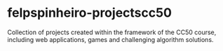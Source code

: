 # felpspinheiro-projectscc50
Collection of projects created within the framework of the CC50 course, including web applications, games and challenging algorithm solutions.
